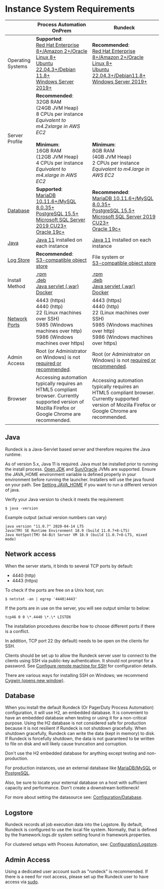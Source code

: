 # Instance System Requirements
|| Process Automation OnPrem | Rundeck |
| --- | ---------- | --- |
| Operating Systems | **Supported**:<br>[Red Hat Enterprise 8+/Amazon 2+/Oracle Linux 8+](/administration/install/linux-rpm.html)<br>[Ubuntu 22.04.3+/Debian 11.8+](/administration/install/linux-deb.html)<br>[Windows Server 2019+](/administration/install/windows.html) | **Recommended**:<br>[Red Hat Enterprise 8+/Amazon 2+/Oracle Linux 8+](/administration/install/linux-rpm.html)<br>[Ubuntu 22.04.3+/Debian11.8+](/administration/install/linux-deb.html)<br>[Windows Server 2019+](/administration/install/windows.html) |
| Server Profile | **Recommended**:<br>32GB RAM<br>(24GB JVM Heap)<br>8 CPUs per instance<br>*Equivalent to m4.2xlarge in AWS EC2*<br><br>**Minimum**:<br>16GB RAM<br>(12GB JVM Heap)<br>4 CPUs per instance<br>*Equivalent to m4.xlarge in AWS EC2* | <br><br><br><br><br><br><br>**Minimum**:<br>8GB RAM<br>(4GB JVM Heap)<br>2 CPUs per instance<br>*Equivalent to m4.large in AWS EC2*  |
| [Database](#database) | **Supported**:<br>[MariaDB 10.11.6+/MySQL 8.0.35+](/administration/configuration/database/mysql.html)<br>[PostgreSQL 15.5+](/administration/configuration/database/postgres.html)<br>[Microsoft SQL Server 2019 CU23+](/administration/configuration/database/mssql.html)<br>[Oracle 19c+](/administration/configuration/database/oracle.html) | **Recommended**:<br>[MariaDB 10.11.6+/MySQL 8.0.35+](/administration/configuration/database/mysql.html)<br> [PostgreSQL 15.5+](/administration/configuration/database/postgres.html)<br>[Microsoft SQL Server 2019 CU23+](/administration/configuration/database/mssql.html)<br>[Oracle 19c+](/administration/configuration/database/oracle.html) |
| [Java](#java) | [Java 11](#java) installed on each instance | [Java 11](#java) installed on each instance |
| [Log Store](#logstore) | **Recommended**:<br>[S3-compatible object store](/learning/howto/S3-minio.html#s3-or-minio-for-execution-logs) | File system or <br>[S3-compatible object store](/learning/howto/S3-minio.html#s3-or-minio-for-execution-logs) |
| Install Method | [.rpm](/administration/install/linux-rpm.html)<br> [.deb](/administration/install/linux-deb.html)<br>[Java servlet (.war)](/administration/install/jar.html)<br>[Docker](/administration/install/docker.html) | [.rpm](/administration/install/linux-rpm.html)<br>[.deb](/administration/install/linux-deb.html)<br>[Java servlet (.war)](/administration/install/jar.html)<br>[Docker](/administration/install/docker.html) |
| [Network Ports](#network-access) | 4443 (https)<br>4440 (http)<br>22 (Linux machines over SSH)<br>5985 (Windows machines over http)<br>5986 (Windows machines over https) | 4443 (https)<br>4440 (http)<br>22 (Linux machines over SSH)<br>5985 (Windows machines over http)<br>5986 (Windows machines over https) |
| Admin Access | Root (or Administrator on Windows) is not [required or recommended](#adminaccess). | Root (or Administrator on Windows) is not [required or recommended](#adminaccess). |
| Browser | Accessing automation typically requires an HTML5 compliant browser. Currently supported version of Mozilla Firefox or Google Chrome are recommended. | Accessing automation typically requires an HTML5 compliant browser. Currently supported version of Mozilla Firefox or Google Chrome are recommended. |

## Java

Rundeck is a Java-Servlet based server and therefore requires the Java runtime.

As of version 5.x, Java 11 is required. Java must be installed prior to running the install process. [Open JDK](http://openjdk.java.net/) and [Sun/Oracle](https://java.com/) JVMs are supported. Ensure the JAVA\_HOME environment variable is defined properly in your environment before running the launcher. Installers will use the java found on your path. See [Setting JAVA\_HOME](/administration/maintenance/startup.html#setting-java_home) if you want to run a different version of java.

Verify your Java version to check it meets the requirement:

```
$ java -version
```

Example output (actual version numbers can vary)

```
java version "11.0.7" 2020-04-14 LTS
Java(TM) SE Runtime Environment 18.9 (build 11.0.7+8-LTS)
Java HotSpot(TM) 64-Bit Server VM 18.9 (build 11.0.7+8-LTS, mixed mode)
```
## Network access

When the server starts, it binds to several TCP ports by default:

- 4440 (http)
- 4443 (https)

To check if the ports are free on a Unix host, run:

```
$ netstat -an | egrep '4440|4443'
```

If the ports are in use on the server, you will see output similar to below:

```
tcp46 0 0 \*.4440 \*.\* LISTEN
```

The installation procedures describe how to choose different ports if there is a conflict.

In addition, TCP port 22 (by default) needs to be open on the clients for SSH.

Clients should be set up to allow the Rundeck server user to connect to the clients using SSH via public-key authentication. It should not prompt for a password. See [Configure remote machine for SSH](/manual/projects/node-execution/ssh.html#configuring-remote-machine-for-ssh) for configuration details.

There are various ways for installing SSH on Windows; we recommend [Cygwin (opens new window)](https://www.cygwin.com/).

## Database

When you install the default Rundeck (Or PagerDuty Process Automation) configuration, it will use H2, an embedded database. It is convenient to have an embedded database when testing or using it for a non-critical purpose. Using the H2 database is not considered safe for production because it is not resilient if Rundeck is not shutdown gracefully. When shutdown gracefully, Rundeck can write the data (kept in memory) to disk. If Rundeck is forcefully shutdown, the data is not guaranteed to be written to file on disk and will likely cause truncation and corruption.

Don't use the H2 embedded database for anything except testing and non-production.

For production instances, use an external database like [MariaDB/MySQL](/administration/configuration/database/mysql.html) or [PostgreSQL](/administration/configuration/database/postgres.html).

Also, be sure to locate your external database on a host with sufficient capacity and performance. Don't create a downstream bottleneck!

For more about setting the datasource see: [Configuration/Database](/administration/configuration/database/).

## Logstore<br>
Rundeck records all job execution data into the Logstore. By default, Rundeck is configured to use the local file system. Normally, that is defined by the framework.logs.dir system setting found in framework.properties.

For clustered setups with Process Automation, see: [Configuration/Logstore](/administration/cluster/logstore/).

## Admin Access<br>
Using a dedicated user account such as "rundeck" is recommended. If there is a need for root access, please set up the Rundeck user to have access via [sudo](https://en.wikipedia.org/wiki/Sudo).